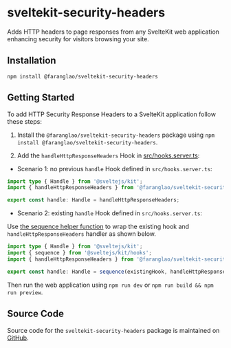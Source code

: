 # sveltekit-security-headers

Adds HTTP headers to page responses from any SvelteKit web application enhancing security for visitors browsing your site.

<!-- [![Node.js CI](https://github.com/kevinobee/sveltekit-security-headers/actions/workflows/node.js.yml/badge.svg)](https://github.com/kevinobee/sveltekit-security-headers/actions/workflows/node.js.yml)
[![Lint](https://github.com/kevinobee/sveltekit-security-headers/actions/workflows/lint.yml/badge.svg)](https://github.com/kevinobee/sveltekit-security-headers/actions/workflows/lint.yml)
[![Playwright Tests](https://github.com/kevinobee/sveltekit-security-headers/actions/workflows/playwright.yml/badge.svg)](https://github.com/kevinobee/sveltekit-security-headers/actions/workflows/playwright.yml) -->

## Installation

```shell
npm install @faranglao/sveltekit-security-headers
```

## Getting Started

To add HTTP Security Response Headers to a SvelteKit application follow these steps:

1. Install the `@faranglao/sveltekit-security-headers` package using `npm install @faranglao/sveltekit-security-headers`.

2. Add the `handleHttpResponseHeaders` Hook in [src/hooks.server.ts](./src/hooks.server.ts):

- Scenario 1: no previous `handle` Hook defined in `src/hooks.server.ts`:

```ts
import type { Handle } from '@sveltejs/kit';
import { handleHttpResponseHeaders } from '@faranglao/sveltekit-security-headers';

export const handle: Handle = handleHttpResponseHeaders;
```

- Scenario 2: existing `handle` Hook defined in `src/hooks.server.ts`:

Use [the sequence helper function](https://kit.svelte.dev/docs/modules#sveltejs-kit-hooks) to wrap the existing hook and `handleHttpResponseHeaders` handler as shown below.

```ts
import type { Handle } from '@sveltejs/kit';
import { sequence } from '@sveltejs/kit/hooks';
import { handleHttpResponseHeaders } from '@faranglao/sveltekit-security-headers';

export const handle: Handle = sequence(existingHook, handleHttpResponseHeaders);
```

Then run the web application using `npm run dev` or `npm run build && npm run preview`.

## Source Code

Source code for the <code>sveltekit-security-headers</code> package is maintained on [GitHub](https://github.com/kevinobee/sveltekit-security-headers).
